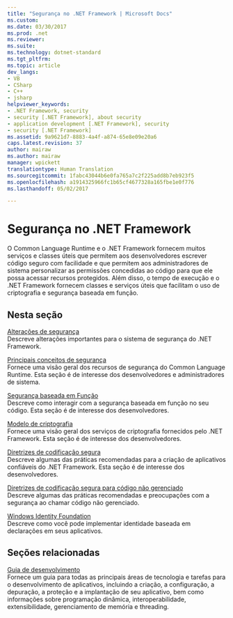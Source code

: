```yaml
---
title: "Segurança no .NET Framework | Microsoft Docs"
ms.custom: 
ms.date: 03/30/2017
ms.prod: .net
ms.reviewer: 
ms.suite: 
ms.technology: dotnet-standard
ms.tgt_pltfrm: 
ms.topic: article
dev_langs:
- VB
- CSharp
- C++
- jsharp
helpviewer_keywords:
- .NET Framework, security
- security [.NET Framework], about security
- application development [.NET Framework], security
- security [.NET Framework]
ms.assetid: 9a9621d7-8883-4a4f-a874-65e8e09e20a6
caps.latest.revision: 37
author: mairaw
ms.author: mairaw
manager: wpickett
translationtype: Human Translation
ms.sourcegitcommit: 1fabc43044b6e0fa765a7c2f225add8b7eb923f5
ms.openlocfilehash: a1914325966fc1b65cf4677328a165fbe1e0f776
ms.lasthandoff: 05/02/2017

---
```

# <a name="security-in-the-net-framework"></a>Segurança no .NET Framework
O Common Language Runtime e o .NET Framework fornecem muitos serviços e classes úteis que permitem aos desenvolvedores escrever código seguro com facilidade e que permitem aos administradores de sistema personalizar as permissões concedidas ao código para que ele possa acessar recursos protegidos. Além disso, o tempo de execução e o .NET Framework fornecem classes e serviços úteis que facilitam o uso de criptografia e segurança baseada em função.  
  
## <a name="in-this-section"></a>Nesta seção  
 [Alterações de segurança](../../../docs/framework/security/security-changes.md)  
 Descreve alterações importantes para o sistema de segurança do .NET Framework.  
  
 [Principais conceitos de segurança](../../../docs/standard/security/key-security-concepts.md)  
 Fornece uma visão geral dos recursos de segurança do Common Language Runtime. Esta seção é de interesse dos desenvolvedores e administradores de sistema.  
  
 [Segurança baseada em Função](../../../docs/standard/security/role-based-security.md)  
 Descreve como interagir com a segurança baseada em função no seu código. Esta seção é de interesse dos desenvolvedores.  
  
 [Modelo de criptografia](../../../docs/standard/security/cryptography-model.md)  
 Fornece uma visão geral dos serviços de criptografia fornecidos pelo .NET Framework. Esta seção é de interesse dos desenvolvedores.  
  
 [Diretrizes de codificação segura](../../../docs/standard/security/secure-coding-guidelines.md)  
 Descreve algumas das práticas recomendadas para a criação de aplicativos confiáveis do .NET Framework. Esta seção é de interesse dos desenvolvedores.  
  
 [Diretrizes de codificação segura para código não gerenciado](../../../docs/framework/security/secure-coding-guidelines-for-unmanaged-code.md)  
 Descreve algumas das práticas recomendadas e preocupações com a segurança ao chamar código não gerenciado.  
  
 [Windows Identity Foundation](../../../docs/framework/security/index.md)  
 Descreve como você pode implementar identidade baseada em declarações em seus aplicativos.  
  
## <a name="related-sections"></a>Seções relacionadas  
 [Guia de desenvolvimento](../../../docs/framework/development-guide.md)  
 Fornece um guia para todas as principais áreas de tecnologia e tarefas para o desenvolvimento de aplicativos, incluindo a criação, a configuração, a depuração, a proteção e a implantação de seu aplicativo, bem como informações sobre programação dinâmica, interoperabilidade, extensibilidade, gerenciamento de memória e threading.

